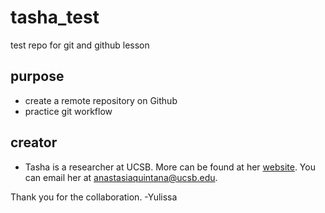 # tasha_test
test repo for git and github lesson

## purpose

- create a remote repository on Github
- practice git workflow

## creator

- Tasha is a researcher at UCSB. More can be found at her [website](https://anastasiaquintana.com/). You can email her at [anastasiaquintana@ucsb.edu](mailto:anastasiaquintana@ucsb.edu).


Thank you for the collaboration. -Yulissa
